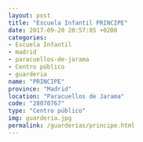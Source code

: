 ```yaml
---
layout: post
title: "Escuela Infantil PRINCIPE"
date: 2017-09-20 20:57:05 +0200
categories:
- Escuela Infantil
- madrid
- paracuellos-de-jarama
- Centro público
- guarderia
name: "PRINCIPE"
province: "Madrid"
location: "Paracuellos de Jarama"
code: "28070767"
type: "Centro público"
img: guarderia.jpg
permalink: /guarderias/principe.html
---
```

